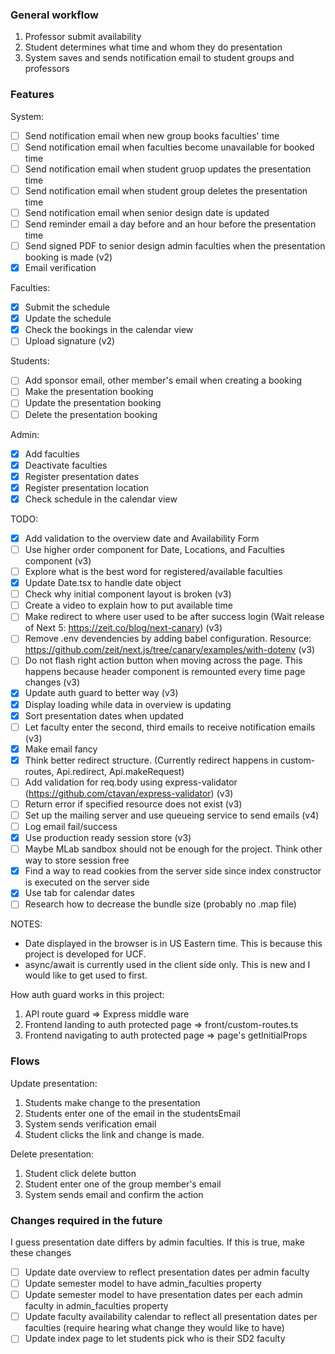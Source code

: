 ### General workflow

1. Professor submit availability
2. Student determines what time and whom they do presentation
3. System saves and sends notification email to student groups and professors

### Features

System: 

- [ ] Send notification email when new group books faculties' time
- [ ] Send notification email when faculties become unavailable for booked time
- [ ] Send notification email when student gruop updates the presentation time
- [ ] Send notification email when student group deletes the presentation time
- [ ] Send notification email when senior design date is updated
- [ ] Send reminder email a day before and an hour before the presentation time
- [ ] Send signed PDF to senior design admin faculties when the presentation booking is made (v2)
- [x] Email verification

Faculties:

- [x] Submit the schedule
- [x] Update the schedule
- [x] Check the bookings in the calendar view
- [ ] Upload signature (v2)

Students:

- [ ] Add sponsor email, other member's email when creating a booking
- [ ] Make the presentation booking
- [ ] Update the presentation booking
- [ ] Delete the presentation booking

Admin:

- [x] Add faculties
- [x] Deactivate faculties
- [x] Register presentation dates
- [x] Register presentation location
- [x] Check schedule in the calendar view

TODO:

- [x] Add validation to the overview date and Availability Form
- [ ] Use higher order component for Date, Locations, and Faculties component (v3)
- [ ] Explore what is the best word for registered/available faculties
- [x] Update Date.tsx to handle date object
- [ ] Check why initial component layout is broken (v3)
- [ ] Create a video to explain how to put available time
- [ ] Make redirect to where user used to be after success login (Wait release of Next 5: https://zeit.co/blog/next-canary) (v3)
- [ ] Remove .env devendencies by adding babel configuration. Resource: https://github.com/zeit/next.js/tree/canary/examples/with-dotenv (v3)
- [ ] Do not flash right action button when moving across the page. This happens because header component is remounted every time page changes (v3)
- [x] Update auth guard to better way (v3)
- [x] Display loading while data in overview is updating
- [x] Sort presentation dates when updated
- [ ] Let faculty enter the second, third emails to receive notification emails (v3)
- [x] Make email fancy
- [x] Think better redirect structure. (Currently redirect happens in custom-routes, Api.redirect, Api.makeRequest)
- [ ] Add validation for req.body using express-validator (https://github.com/ctavan/express-validator) (v3)
- [ ] Return error if specified resource does not exist (v3)
- [ ] Set up the mailing server and use queueing service to send emails (v4)
- [ ] Log email fail/success
- [x] Use production ready session store (v3)
- [ ] Maybe MLab sandbox should not be enough for the project. Think other way to store session free
- [x] Find a way to read cookies from the server side since index constructor is executed on the server side
- [x] Use tab for calendar dates
- [ ] Research how to decrease the bundle size (probably no .map file)

NOTES:

* Date displayed in the browser is in US Eastern time. This is because this project is developed for UCF.
* async/await is currently used in the client side only. This is new and I would like to get used to first.

How auth guard works in this project:

1. API route guard => Express middle ware
2. Frontend landing to auth protected page => front/custom-routes.ts
3. Frontend navigating to auth protected page => page's getInitialProps

### Flows

Update presentation:

1. Students make change to the presentation
2. Students enter one of the email in the studentsEmail
3. System sends verification email
4. Student clicks the link and change is made. 

Delete presentation:

1. Student click delete button
2. Student enter one of the group member's email
3. System sends email and confirm the action

### Changes required in the future

I guess presentation date differs by admin faculties. If this is true, make these changes

- [ ] Update date overview to reflect presentation dates per admin faculty
- [ ] Update semester model to have admin_faculties property
- [ ] Update semester model to have presentation dates per each admin faculty in admin_faculties property
- [ ] Update faculty availability calendar to reflect all presentation dates per faculties (require hearing what change they would like to have)
- [ ] Update index page to let students pick who is their SD2 faculty